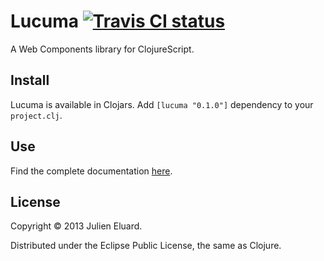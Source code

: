 # Lucuma [![Travis CI status](https://secure.travis-ci.org/jeluard/lucuma.png)](http://travis-ci.org/#!/jeluard/lucuma/builds)

A Web Components library for ClojureScript.

## Install

Lucuma is available in Clojars. Add `[lucuma "0.1.0"]` dependency to your `project.clj`.

## Use

Find the complete documentation [here](https://jeluard.github.io/lucuma).

## License

Copyright © 2013 Julien Eluard.

Distributed under the Eclipse Public License, the same as Clojure.